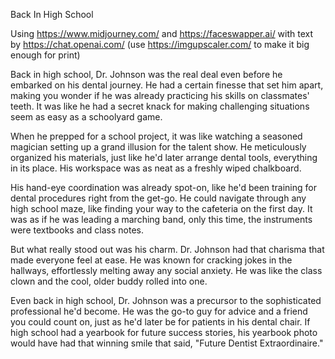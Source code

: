 Back In High School

Using https://www.midjourney.com/ and https://faceswapper.ai/ with text by https://chat.openai.com/ (use https://imgupscaler.com/ to make it big enough for print)

Back in high school, Dr. Johnson was the real deal even before he embarked on his dental journey. He had a certain finesse that set him apart, making you wonder if he was already practicing his skills on classmates' teeth. It was like he had a secret knack for making challenging situations seem as easy as a schoolyard game.

When he prepped for a school project, it was like watching a seasoned magician setting up a grand illusion for the talent show. He meticulously organized his materials, just like he'd later arrange dental tools, everything in its place. His workspace was as neat as a freshly wiped chalkboard.

His hand-eye coordination was already spot-on, like he'd been training for dental procedures right from the get-go. He could navigate through any high school maze, like finding your way to the cafeteria on the first day. It was as if he was leading a marching band, only this time, the instruments were textbooks and class notes.

But what really stood out was his charm. Dr. Johnson had that charisma that made everyone feel at ease. He was known for cracking jokes in the hallways, effortlessly melting away any social anxiety. He was like the class clown and the cool, older buddy rolled into one.

Even back in high school, Dr. Johnson was a precursor to the sophisticated professional he'd become. He was the go-to guy for advice and a friend you could count on, just as he'd later be for patients in his dental chair. If high school had a yearbook for future success stories, his yearbook photo would have had that winning smile that said, "Future Dentist Extraordinaire."
